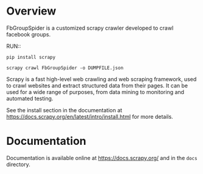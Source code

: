 Overview
========

FbGroupSpider is a customized scrapy crawler developed to crawl facebook groups. 

RUN::

    pip install scrapy

    scrapy crawl FbGroupSpider -o DUMPFILE.json


Scrapy is a fast high-level web crawling and web scraping framework, used to
crawl websites and extract structured data from their pages. It can be used for
a wide range of purposes, from data mining to monitoring and automated testing.

See the install section in the documentation at
https://docs.scrapy.org/en/latest/intro/install.html for more details.

Documentation
=============

Documentation is available online at https://docs.scrapy.org/ and in the ``docs``
directory.